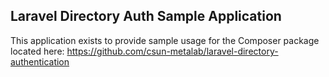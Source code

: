## Laravel Directory Auth Sample Application

This application exists to provide sample usage for the Composer package located here: https://github.com/csun-metalab/laravel-directory-authentication